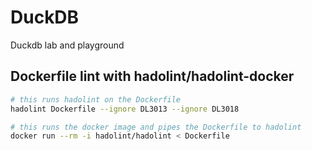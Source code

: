 # DuckDB

Duckdb lab and playground

## Dockerfile lint with hadolint/hadolint-docker

```bash
# this runs hadolint on the Dockerfile
hadolint Dockerfile --ignore DL3013 --ignore DL3018

# this runs the docker image and pipes the Dockerfile to hadolint
docker run --rm -i hadolint/hadolint < Dockerfile
```
